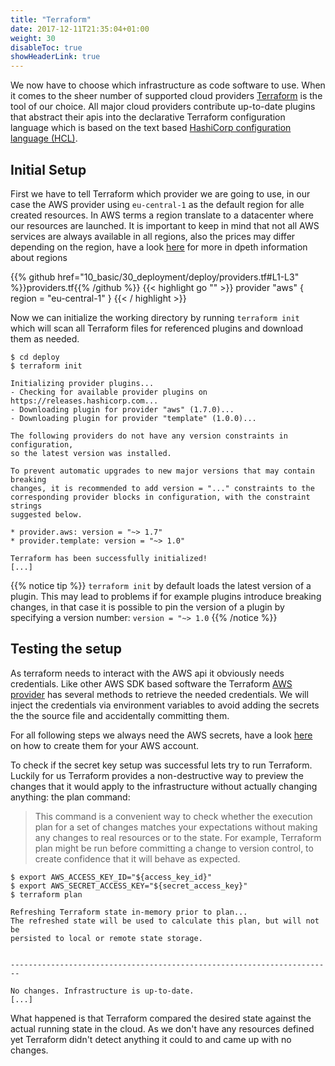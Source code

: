 ```yaml
---
title: "Terraform"
date: 2017-12-11T21:35:04+01:00
weight: 30
disableToc: true
showHeaderLink: true 
---
```


We now have to choose which infrastructure as code software to use. When it comes to the sheer number of supported cloud providers [Terraform](https://www.terraform.io/) is the tool of our choice. All major cloud providers contribute up-to-date plugins that abstract their apis into the declarative Terraform configuration language which is based on the text based [HashiCorp configuration language (HCL)](https://github.com/hashicorp/hcl).

## Initial Setup
First we have to tell Terraform which provider we are going to use, in our case the AWS provider using `eu-central-1` as the default region for alle created resources. In AWS terms a region translate to a datacenter where our resources are launched. It is important to keep in mind that not all AWS services are always available in all regions, also the prices may differ depending on the region, have a look [here](https://docs.aws.amazon.com/AWSEC2/latest/UserGuide/using-regions-availability-zones.html) for more in dpeth information about regions

<!-- snippet:deploy_aws_provider -->
{{% github href="10_basic/30_deployment/deploy/providers.tf#L1-L3" %}}providers.tf{{% /github %}}
{{< highlight go "" >}}
provider "aws" {
  region = "eu-central-1"
}
{{< / highlight >}}
<!-- /snippet:deploy_aws_provider -->

Now we can initialize the working directory by running `terraform init` which will scan all Terraform files for referenced plugins and download them as needed.

```
$ cd deploy
$ terraform init

Initializing provider plugins...
- Checking for available provider plugins on https://releases.hashicorp.com...
- Downloading plugin for provider "aws" (1.7.0)...
- Downloading plugin for provider "template" (1.0.0)...

The following providers do not have any version constraints in configuration,
so the latest version was installed.

To prevent automatic upgrades to new major versions that may contain breaking
changes, it is recommended to add version = "..." constraints to the
corresponding provider blocks in configuration, with the constraint strings
suggested below.

* provider.aws: version = "~> 1.7"
* provider.template: version = "~> 1.0"

Terraform has been successfully initialized!
[...]
```

{{% notice tip %}}
`terraform init` by default loads the latest version of a plugin. This may lead to problems if for example plugins introduce breaking changes, in that case it is possible to pin the version of a plugin by specifying a version number:
`version = "~> 1.0`
{{% /notice %}}

## Testing the setup
As terraform needs to interact with the AWS api it obviously needs credentials. Like other AWS SDK based software the Terraform [AWS provider](https://www.terraform.io/docs/providers/aws/) has several methods to retrieve the needed credentials. We will inject the credentials via environment variables to avoid adding the secrets the the source file and accidentally committing them.

For all following steps we always need the AWS secrets, have a look [here](https://docs.aws.amazon.com/general/latest/gr/managing-aws-access-keys.html) on how to create them for your AWS account.

To check if the secret key setup was successful lets try to run Terraform. Luckily for us Terraform provides a non-destructive way to preview the changes that it would apply to the infrastructure without actually changing anything: the plan command:

> This command is a convenient way to check whether the execution plan for a set of changes matches your expectations without making any changes to real resources or to the state. For example, Terraform plan might be run before committing a change to version control, to create confidence that it will behave as expected.

```
$ export AWS_ACCESS_KEY_ID="${access_key_id}"
$ export AWS_SECRET_ACCESS_KEY="${secret_access_key}"
$ terraform plan

Refreshing Terraform state in-memory prior to plan...
The refreshed state will be used to calculate this plan, but will not be
persisted to local or remote state storage.


------------------------------------------------------------------------

No changes. Infrastructure is up-to-date.
[...]
```

What happened is that Terraform compared the desired state against the actual running state in the cloud. As we don't have any resources defined yet Terraform didn't detect anything it could to and came up with no changes.
